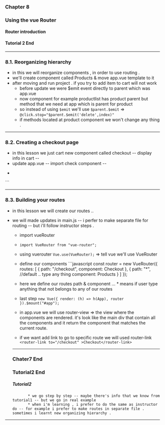 ### Chapter 8
### Using the vue Router 
#### Router introduction 
#### Tutorial 2 End 

-----------------------------------------------------------------------------------------
### 8.1. Reorganizing hierarchy
* in this we will reorganize components , in order to use routing .
* we'll create component called Products & move app.vue template to it 
* after moving and run project . if you try to add item to cart will not work 
  * before update we were $emit event directly to parent which was app.vue 
  * now component for example productlist has product parent but method that we need at app which is parent for product
  * so instead of using `$emit` we'll use `$parent.$emit` => `@click.stop="$parent.$emit('delete',index)" `
  * if methods located at product component we won't change any thing . 


----------------------------------------------------------------------------------------------------------------------

### 8.2. Creating a checkout page
* in this lesson we just cart new component called checkout -- display info in cart -- 
* update app.vue -- import check component -- 
* ```JavaScript 
<template>
  <div class="container mt-5">
    <Checkout
      :cart="cart"
      :cartQty="cartQty"
      :cartTotal="cartTotal"
      @delete="deleteItem"
      @add="addItem"
    ></Checkout>
    <products
      :cart="cart"
      :cartQty="cartQty"
      :cartTotal="cartTotal"
      :products="products"
      :sliderStatus="sliderStatus"
      :maximum.sync="maximum"
      @toggle="toggleSliderStatus"
      @delete="deleteItem"
      @add="addItem"
    ></products>
  </div>
</template>

<script>
import Products from "./components/Products.vue";
import Checkout from "./components/Checkout.vue";
export default {
  name: "App",
  components: {
    Products,
    Checkout,
  },
  data() {
    return {
      products: null,
      maximum: 99,
      sliderStatus: true,
      cart: [],
    };
  },
  mounted: function () {
    fetch("https://hplussport.com/api/products/order/price")
      .then((response) => response.json())
      .then((data) => {
        this.products = data;
      })
      .catch((error) => {
        console.error("Error:", error);
      });
  },
  methods: {
    addItem: function (product) {
      var productIndex;
      var isExisting = this.cart.filter(function (item, index) {
        if (item.product.id == Number(product.id)) {
          productIndex = index;
          return true;
        } else {
          return false;
        }
      });

      if (isExisting.length) {
        this.cart[productIndex].qty++;
      } else {
        this.cart.push({ product: product, qty: 1 });
      }
    },
    deleteItem: function (index) {
      if (this.cart[index].qty > 1) {
        this.cart[index].qty--;
      } else {
        this.cart.splice(index, 1);
      }
    },
    toggleSliderStatus() {
      this.sliderStatus = !this.sliderStatus;
    },
  },
  computed: {
    cartQty: function () {
      let qty = 0;
      for (let index in this.cart) {
        qty = qty + this.cart[index].qty;
      }
      return qty;
    },
    cartTotal: function () {
      let total = 0;
      for (let index in this.cart) {
        total = total + this.cart[index].qty * this.cart[index].product.price;
      }
      return total;
    },
  },
};
</script>``` 

---------------------------------------------------------------------------------------------------------------
### 8.3. Building your routes
 * in this lesson we will create our routes ..
 * we will made updates in main.js -- i perfer to make separate file for routing -- but i'll follow instructor steps .
   * import vueRouter 
    * `import VueRouter from "vue-router";`
    * using vuerouter ` Vue.use(VueRouter); ` => tell vue we'll use VueRouter
    * define our components 
                     ```javascript 
                       const router = new VueRouter({
                          routes: [
                           {
                              path: "/checkout",
                              component: Checkout
                          },
                          {
                               path: "*", //default .. type any thing 
                               component: Products
                          }
                          ]
                      });
    * here we define our routes path & component ... * means if user type anything that not belongs to any of our routes 
    * last step 
              ``` new Vue({
                 render: (h) => h(App),
                 router
                 }).$mount("#app");  ```

    * in app.vue we will use router-view  =>  the view where the components are rendered. it's look like the main div that contain all the components and it return the component that matches the current route.
    * if we want add link to go to specific route we will used router-link `  <router-link to="/checkout" >Checkout</router-link>`

    --------------------------------------------------------------------------------------------------------------------------------

    ### Chater7 End
    ### Tutorial2 End
    ##### Tutorial2
              * we go step by step -- maybe there's info that we know from tutorial1 -- but we go in real example 
              * when i'm learning , i prefer to do the same as instructor do -- for example i prefer to make routes in separate file . sometimes i learnt new organizing hierarchy .

----------------------------------------------------------------------------------------------------------------------------------
      



 